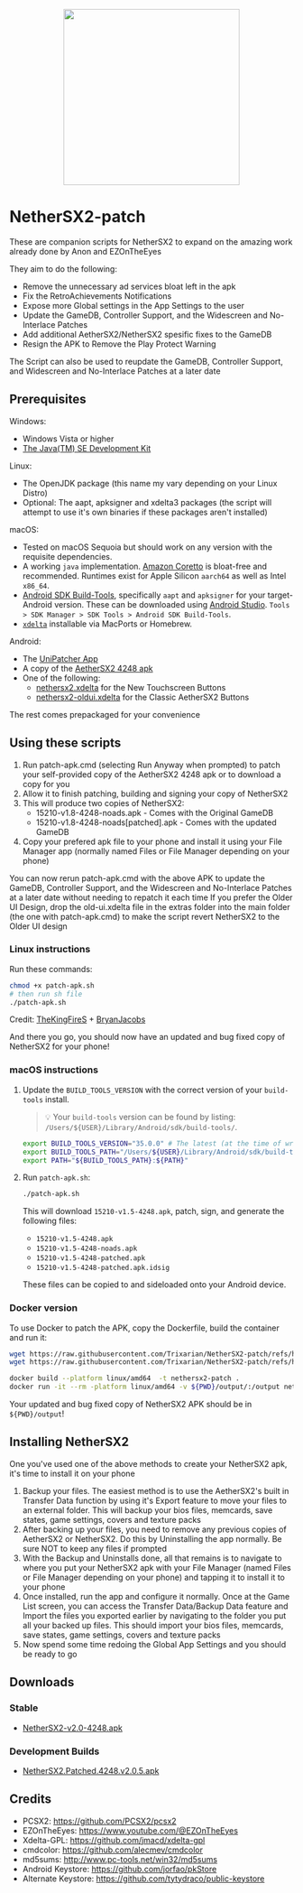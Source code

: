 <p align="center">
  <img width="312" height="312" src="/.github/assets/logo_light.png">
</p>

# NetherSX2-patch
These are companion scripts for NetherSX2 to expand on the amazing work already done by Anon and EZOnTheEyes

They aim to do the following:
* Remove the unnecessary ad services bloat left in the apk
* Fix the RetroAchievements Notifications
* Expose more Global settings in the App Settings to the user
* Update the GameDB, Controller Support, and the Widescreen and No-Interlace Patches
* Add additional AetherSX2/NetherSX2 spesific fixes to the GameDB
* Resign the APK to Remove the Play Protect Warning

The Script can also be used to reupdate the GameDB, Controller Support, and Widescreen and No-Interlace Patches at a later date

## Prerequisites
Windows:
* Windows Vista or higher
* [The Java(TM) SE Development Kit](https://www.oracle.com/java/technologies/downloads/#jdk21-windows)

Linux:
* The OpenJDK package (this name my vary depending on your Linux Distro)
* Optional: The aapt, apksigner and xdelta3 packages (the script will attempt to use it's own binaries if these packages aren't installed)

macOS:

* Tested on macOS Sequoia but should work on any version with the requisite dependencies.
* A working `java` implementation. [Amazon Coretto](https://aws.amazon.com/corretto/) is bloat-free and recommended. Runtimes exist for Apple Silicon `aarch64` as well as Intel `x86_64`.
* [Android SDK Build-Tools](https://developer.android.com/about/versions/15/setup-sdk), specifically `aapt` and `apksigner` for your target-Android version. These can be downloaded using [Android Studio](https://developer.android.com/studio). `Tools > SDK Manager > SDK Tools > Android SDK Build-Tools`.
* [`xdelta`](https://github.com/jmacd/xdelta) installable via MacPorts or Homebrew.

Android:
* The [UniPatcher App](https://play.google.com/store/apps/details?id=org.emunix.unipatcher&hl=en_US&gl=US)
* A copy of the [AetherSX2 4248 apk](https://github.com/Trixarian/NetherSX2-patch/releases/download/0.0/15210-v1.5-4248.apk)
* One of the following:
  - [nethersx2.xdelta](https://github.com/Trixarian/NetherSX2-patch/releases/download/1.8/nethersx2.xdelta) for the New Touchscreen Buttons
  - [nethersx2-oldui.xdelta](https://github.com/Trixarian/NetherSX2-patch/releases/download/1.8/nethersx2-oldui.xdelta) for the Classic AetherSX2 Buttons

The rest comes prepackaged for your convenience

## Using these scripts
1. Run patch-apk.cmd (selecting Run Anyway when prompted) to patch your self-provided copy of the AetherSX2 4248 apk or to download a copy for you
2. Allow it to finish patching, building and signing your copy of NetherSX2
3. This will produce two copies of NetherSX2:
   - 15210-v1.8-4248-noads.apk - Comes with the Original GameDB
   - 15210-v1.8-4248-noads[patched].apk - Comes with the updated GameDB
4. Copy your prefered apk file to your phone and install it using your File Manager app (normally named Files or File Manager depending on your phone)

You can now rerun patch-apk.cmd with the above APK to update the GameDB, Controller Support, and the Widescreen and No-Interlace Patches at a later date without needing to repatch it each time
If you prefer the Older UI Design, drop the old-ui.xdelta file in the extras folder into the main folder (the one with patch-apk.cmd) to make the script revert NetherSX2 to the Older UI design

### Linux instructions

Run these commands:

```bash
chmod +x patch-apk.sh
# then run sh file
./patch-apk.sh
```

Credit: [TheKingFireS](https://github.com/TheKingFireS) + [BryanJacobs](https://github.com/BryanJacobs)

And there you go, you should now have an updated and bug fixed copy of NetherSX2 for your phone!

### macOS instructions

1. Update the `BUILD_TOOLS_VERSION` with the correct version of your `build-tools` install.

   > 💡 Your `build-tools` version can be found by listing: `/Users/${USER}/Library/Android/sdk/build-tools/`.

    ```bash
    export BUILD_TOOLS_VERSION="35.0.0" # The latest (at the time of writing) for Android 15.
    export BUILD_TOOLS_PATH="/Users/${USER}/Library/Android/sdk/build-tools/${BUILD_TOOLS_VERSION}"
    export PATH="${BUILD_TOOLS_PATH}:${PATH}"
    ```

2. Run `patch-apk.sh`:

    ```bash
    ./patch-apk.sh
    ```

    This will download `15210-v1.5-4248.apk`, patch, sign, and generate the following files:

    * `15210-v1.5-4248.apk`
    * `15210-v1.5-4248-noads.apk`
    * `15210-v1.5-4248-patched.apk`
    * `15210-v1.5-4248-patched.apk.idsig`

    These files can be copied to and sideloaded onto your Android device.

### Docker version  

To use Docker to patch the APK, copy the Dockerfile, build the container and run it:

```bash
wget https://raw.githubusercontent.com/Trixarian/NetherSX2-patch/refs/heads/main/Dockerfile
wget https://raw.githubusercontent.com/Trixarian/NetherSX2-patch/refs/heads/main/entrypoint.sh

docker build --platform linux/amd64  -t nethersx2-patch .
docker run -it --rm -platform linux/amd64 -v ${PWD}/output/:/output nethersx2-patch
```

Your updated and bug fixed copy of NetherSX2 APK should be in `${PWD}/output`!

## Installing NetherSX2
One you've used one of the above methods to create your NetherSX2 apk, it's time to install it on your phone

1. Backup your files. The easiest method is to use the AetherSX2's built in Transfer Data function by using it's Export feature to move your files to an external folder. This will backup your bios files, memcards, save states, game settings, covers and texture packs
2. After backing up your files, you need to remove any previous copies of AetherSX2 or NetherSX2. Do this by Uninstalling the app normally. Be sure NOT to keep any files if prompted
3. With the Backup and Uninstalls done, all that remains is to navigate to where you put your NetherSX2 apk with your File Manager (named Files or File Manager depending on your phone) and tapping it to install it to your phone
4. Once installed, run the app and configure it normally. Once at the Game List screen, you can access the Transfer Data/Backup Data feature and Import the files you exported earlier by navigating to the folder you put all your backed up files. This should import your bios files, memcards, save states, game settings, covers and texture packs
5. Now spend some time redoing the Global App Settings and you should be ready to go

## Downloads
### Stable
* [NetherSX2-v2.0-4248.apk](https://github.com/Trixarian/NetherSX2-patch/releases/download/2.0/NetherSX2-v2.0-4248.apk)

### Development Builds
* [NetherSX2.Patched.4248.v2.0.5.apk](https://github.com/Trixarian/test-builds/releases/download/v2.0.5/NetherSX2.Patched.4248.v2.0.5.apk)

## Credits
* PCSX2: <https://github.com/PCSX2/pcsx2>
* EZOnTheEyes: <https://www.youtube.com/@EZOnTheEyes>
* Xdelta-GPL: <https://github.com/jmacd/xdelta-gpl>
* cmdcolor: <https://github.com/alecmev/cmdcolor>
* md5sums: <http://www.pc-tools.net/win32/md5sums>
* Android Keystore: <https://github.com/jorfao/pkStore>
* Alternate Keystore: <https://github.com/tytydraco/public-keystore>
